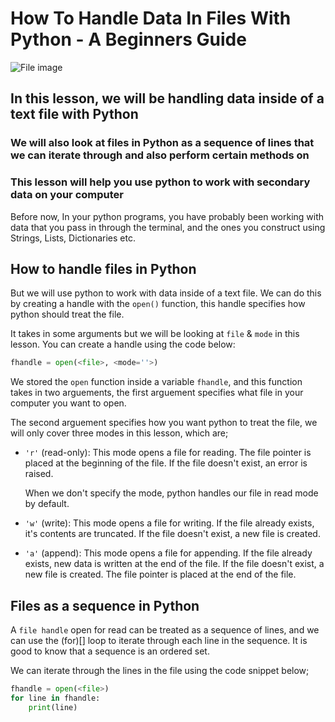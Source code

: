 # How To Handle Data In Files With Python - A Beginners Guide

![File image](./img/text-file.jpeg)

## In this lesson, we will be handling data inside of a text file with Python

### We will also look at files in Python as a sequence of lines that we can iterate through and also perform certain methods on

### This lesson will help you use python to work with secondary data on your computer

Before now, In your python programs, you have probably been working with data that you pass in through the terminal, and the ones you construct using Strings, Lists, Dictionaries etc.

## How to handle files in Python

But we will use python to work with data inside of a text file. We can do this by creating a handle with the `open()` function, this handle specifies how python should treat the file.

It takes in some arguments but we will be looking at `file` & `mode` in this lesson. You can create a handle using the code below:

```python
fhandle = open(<file>, <mode=''>)
```

We stored the `open` function inside a variable `fhandle`, and this function takes in two arguements, the first arguement specifies what file in your computer you want to open.

The second arguement specifies how you want python to treat the file, we will only cover three modes in this lesson, which are;

- `'r'` (read-only): This mode opens a file for reading. The file pointer is placed at the beginning of the file. If the file doesn't exist, an error is raised.

    When we don't specify the mode, python handles our file in read mode by default.

- `'w'` (write): This mode opens a file for writing. If the file already exists, it's contents are truncated. If the file doesn't exist, a new file is created.

- `'a'` (append): This mode opens a file for appending. If the file already exists, new data is written at the end of the file. If the file doesn't exist, a new file is created. The file pointer is placed at the end of the file.

## Files as a sequence in Python

A `file handle` open for read can be treated as a sequence of lines, and we can use the (for)[] loop to iterate through each line in the sequence. It is good to know that a sequence is an ordered set.

We can iterate through the lines in the file using the code snippet below;

```Python
fhandle = open(<file>)
for line in fhandle:
    print(line)
```

